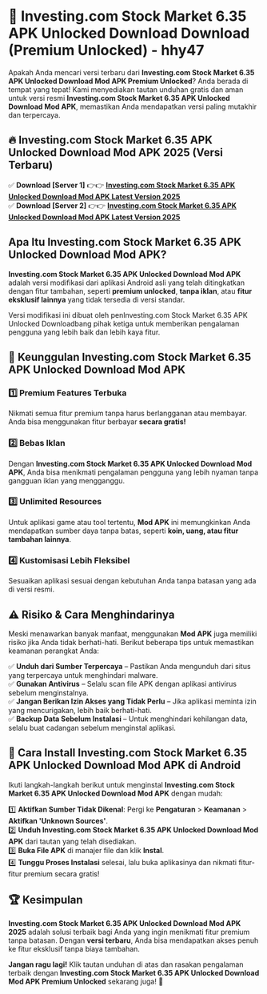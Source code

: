 # 🎯 Investing.com Stock Market 6.35 APK Unlocked Download  Download (Premium Unlocked) -  hhy47

Apakah Anda mencari versi terbaru dari **Investing.com Stock Market 6.35 APK Unlocked Download Mod APK Premium Unlocked**? Anda berada di tempat yang tepat! Kami menyediakan tautan unduhan gratis dan aman untuk versi resmi **Investing.com Stock Market 6.35 APK Unlocked Download Mod APK**, memastikan Anda mendapatkan versi paling mutakhir dan terpercaya.

## 🔥 Investing.com Stock Market 6.35 APK Unlocked Download Mod APK 2025 (Versi Terbaru)

✅ **Download [Server 1]** 👉👉 [**Investing.com Stock Market 6.35 APK Unlocked Download Mod APK Latest Version 2025**](https://momento.my/?title=Investing.com_Stock_Market_6.35_APK_Unlocked_Download)  
✅ **Download [Server 2]** 👉👉 [**Investing.com Stock Market 6.35 APK Unlocked Download Mod APK Latest Version 2025**](https://momento.my/?title=Investing.com_Stock_Market_6.35_APK_Unlocked_Download)  

## Apa Itu Investing.com Stock Market 6.35 APK Unlocked Download Mod APK?

**Investing.com Stock Market 6.35 APK Unlocked Download Mod APK** adalah versi modifikasi dari aplikasi Android asli yang telah ditingkatkan dengan fitur tambahan, seperti **premium unlocked**, **tanpa iklan**, atau **fitur eksklusif lainnya** yang tidak tersedia di versi standar.

Versi modifikasi ini dibuat oleh penInvesting.com Stock Market 6.35 APK Unlocked Downloadbang pihak ketiga untuk memberikan pengalaman pengguna yang lebih baik dan lebih kaya fitur.

## 🎯 Keunggulan Investing.com Stock Market 6.35 APK Unlocked Download Mod APK

### 1️⃣ Premium Features Terbuka
Nikmati semua fitur premium tanpa harus berlangganan atau membayar. Anda bisa menggunakan fitur berbayar **secara gratis!**

### 2️⃣ Bebas Iklan
Dengan **Investing.com Stock Market 6.35 APK Unlocked Download Mod APK**, Anda bisa menikmati pengalaman pengguna yang lebih nyaman tanpa gangguan iklan yang mengganggu.

### 3️⃣ Unlimited Resources
Untuk aplikasi game atau tool tertentu, **Mod APK** ini memungkinkan Anda mendapatkan sumber daya tanpa batas, seperti **koin, uang, atau fitur tambahan lainnya**.

### 4️⃣ Kustomisasi Lebih Fleksibel
Sesuaikan aplikasi sesuai dengan kebutuhan Anda tanpa batasan yang ada di versi resmi.

## ⚠️ Risiko & Cara Menghindarinya

Meski menawarkan banyak manfaat, menggunakan **Mod APK** juga memiliki risiko jika Anda tidak berhati-hati. Berikut beberapa tips untuk memastikan keamanan perangkat Anda:

✅ **Unduh dari Sumber Terpercaya** – Pastikan Anda mengunduh dari situs yang terpercaya untuk menghindari malware.  
✅ **Gunakan Antivirus** – Selalu scan file APK dengan aplikasi antivirus sebelum menginstalnya.  
✅ **Jangan Berikan Izin Akses yang Tidak Perlu** – Jika aplikasi meminta izin yang mencurigakan, lebih baik berhati-hati.  
✅ **Backup Data Sebelum Instalasi** – Untuk menghindari kehilangan data, selalu buat cadangan sebelum menginstal aplikasi.

## 📌 Cara Install Investing.com Stock Market 6.35 APK Unlocked Download Mod APK di Android

Ikuti langkah-langkah berikut untuk menginstal **Investing.com Stock Market 6.35 APK Unlocked Download Mod APK** dengan mudah:

1️⃣ **Aktifkan Sumber Tidak Dikenal**: Pergi ke **Pengaturan** > **Keamanan** > **Aktifkan 'Unknown Sources'**.  
2️⃣ **Unduh Investing.com Stock Market 6.35 APK Unlocked Download Mod APK** dari tautan yang telah disediakan.  
3️⃣ **Buka File APK** di manajer file dan klik **Instal**.  
4️⃣ **Tunggu Proses Instalasi** selesai, lalu buka aplikasinya dan nikmati fitur-fitur premium secara gratis!

## 🏆 Kesimpulan

**Investing.com Stock Market 6.35 APK Unlocked Download Mod APK 2025** adalah solusi terbaik bagi Anda yang ingin menikmati fitur premium tanpa batasan. Dengan **versi terbaru**, Anda bisa mendapatkan akses penuh ke fitur eksklusif tanpa biaya tambahan.

**Jangan ragu lagi!** Klik tautan unduhan di atas dan rasakan pengalaman terbaik dengan **Investing.com Stock Market 6.35 APK Unlocked Download Mod APK Premium Unlocked** sekarang juga! 🚀
